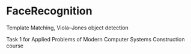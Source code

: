 # FaceRecognition
Template Matching, Viola–Jones object detection

Task 1 for Applied Problems of Modern Computer Systems Construction course
